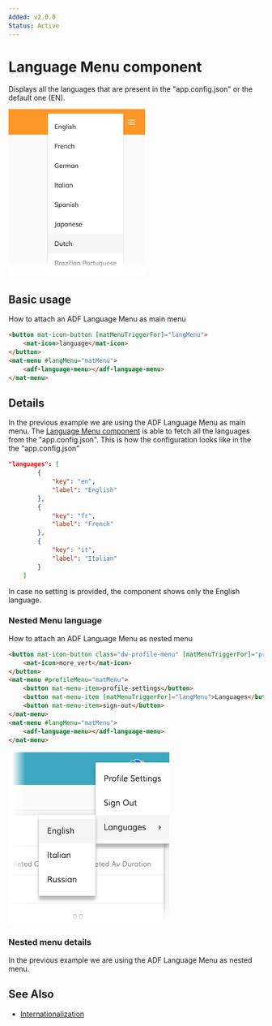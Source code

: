 ```yaml
---
Added: v2.0.0
Status: Active
---
```


# Language Menu component

Displays all the languages that are present in the "app.config.json" or the default one (EN).

![Language Menu screenshot](../docassets/images/languages-menu.png)

## Basic usage

How to attach an ADF Language Menu as main menu

```html
<button mat-icon-button [matMenuTriggerFor]="langMenu">
    <mat-icon>language</mat-icon>
</button>
<mat-menu #langMenu="matMenu">
    <adf-language-menu></adf-language-menu>
</mat-menu>
```

## Details

In the previous example we are using the ADF Language Menu as main menu.
The [Language Menu component](../core/language-menu.component.md) is able to fetch all the languages from the "app.config.json".
This is how the configuration looks like in the the "app.config.json"

```json
"languages": [
        {
            "key": "en",
            "label": "English"
        },
        {
            "key": "fr",
            "label": "French"
        },
        {
            "key": "it",
            "label": "Italian"
        }
    ]
```

In case no setting is provided, the component shows only the English language.

### Nested Menu language

How to attach an ADF Language Menu as nested menu

```html
<button mat-icon-button class="dw-profile-menu" [matMenuTriggerFor]="profileMenu">
    <mat-icon>more_vert</mat-icon>
</button>
<mat-menu #profileMenu="matMenu">
    <button mat-menu-item>profile-settings</button>
    <button mat-menu-item [matMenuTriggerFor]="langMenu">Languages</button>
    <button mat-menu-item>sign-out</button>
</mat-menu>
<mat-menu #langMenu="matMenu">
    <adf-language-menu></adf-language-menu>
</mat-menu>
```

![Nested Language Menu screenshot](../docassets/images/languages-menu-nested.png)

### Nested menu details

In the previous example we are using the ADF Language Menu as nested menu.

## See Also

-   [Internationalization](../user-guide/internationalization.md)
